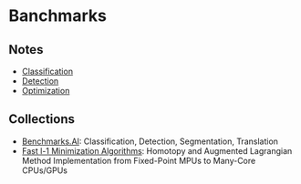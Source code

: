 # Banchmarks

## Notes

- [Classification](./Classification/index.md)
- [Detection](./Detection/index.md)
- [Optimization](./Optimization/index.md)

## Collections

- [Benchmarks.AI](https://benchmarks.ai/): Classification, Detection, Segmentation, Translation
- [Fast l-1 Minimization Algorithms](https://people.eecs.berkeley.edu/~yang/software/l1benchmark/):  Homotopy and Augmented Lagrangian Method Implementation from Fixed-Point MPUs to Many-Core CPUs/GPUs

